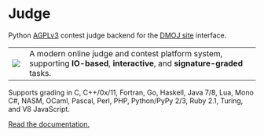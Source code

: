 Judge
=====
Python [AGPLv3](https://github.com/DMOJ/judge/blob/master/LICENSE) contest judge backend for the [DMOJ site](http://github.com/DMOJ/site) interface.

<table>
<tr>
<td>
<a href="http://dmoj.ca">
<img src="https://avatars2.githubusercontent.com/u/6934864?v=3&s=100" align="left"></img>
</a>
</td>
<td>
A modern online judge and contest platform system, supporting <b>IO-based</b>, <b>interactive</b>, and <b>signature-graded</b> tasks.
</td>
</tr>
</table>

Supports grading in C, C++/0x/11, Fortran, Go, Haskell, Java 7/8, Lua, Mono C#, NASM, OCaml, Pascal, Perl, PHP, Python/PyPy 2/3, Ruby 2.1, Turing, and V8 JavaScript.

[Read the documentation.](https://github.com/DMOJ/docs)

